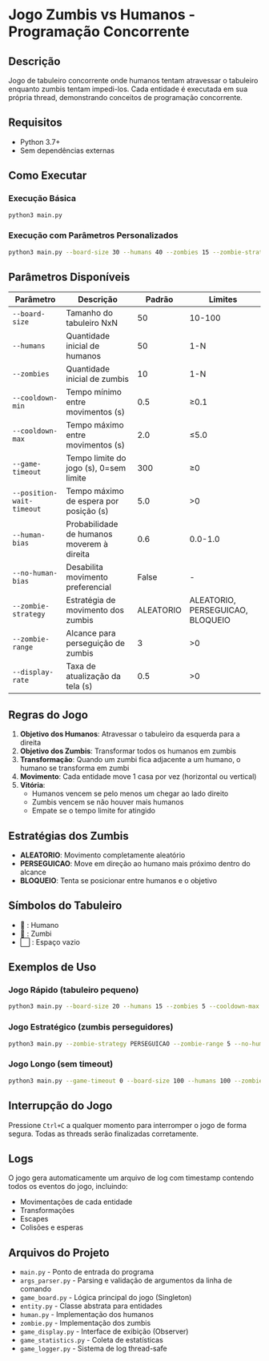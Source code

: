 # Jogo Zumbis vs Humanos - Programação Concorrente

## Descrição

Jogo de tabuleiro concorrente onde humanos tentam atravessar o tabuleiro enquanto zumbis tentam impedi-los. Cada entidade é executada em sua própria thread, demonstrando conceitos de programação concorrente.

## Requisitos

- Python 3.7+
- Sem dependências externas

## Como Executar

### Execução Básica
```bash
python3 main.py
```

### Execução com Parâmetros Personalizados
```bash
python3 main.py --board-size 30 --humans 40 --zombies 15 --zombie-strategy PERSEGUICAO
```

## Parâmetros Disponíveis

| Parâmetro | Descrição | Padrão | Limites |
|-----------|-----------|---------|---------|
| `--board-size` | Tamanho do tabuleiro NxN | 50 | 10-100 |
| `--humans` | Quantidade inicial de humanos | 50 | 1-N |
| `--zombies` | Quantidade inicial de zumbis | 10 | 1-N |
| `--cooldown-min` | Tempo mínimo entre movimentos (s) | 0.5 | ≥0.1 |
| `--cooldown-max` | Tempo máximo entre movimentos (s) | 2.0 | ≤5.0 |
| `--game-timeout` | Tempo limite do jogo (s), 0=sem limite | 300 | ≥0 |
| `--position-wait-timeout` | Tempo máximo de espera por posição (s) | 5.0 | >0 |
| `--human-bias` | Probabilidade de humanos moverem à direita | 0.6 | 0.0-1.0 |
| `--no-human-bias` | Desabilita movimento preferencial | False | - |
| `--zombie-strategy` | Estratégia de movimento dos zumbis | ALEATORIO | ALEATORIO, PERSEGUICAO, BLOQUEIO |
| `--zombie-range` | Alcance para perseguição de zumbis | 3 | >0 |
| `--display-rate` | Taxa de atualização da tela (s) | 0.5 | >0 |

## Regras do Jogo

1. **Objetivo dos Humanos**: Atravessar o tabuleiro da esquerda para a direita
2. **Objetivo dos Zumbis**: Transformar todos os humanos em zumbis
3. **Transformação**: Quando um zumbi fica adjacente a um humano, o humano se transforma em zumbi
4. **Movimento**: Cada entidade move 1 casa por vez (horizontal ou vertical)
5. **Vitória**: 
   - Humanos vencem se pelo menos um chegar ao lado direito
   - Zumbis vencem se não houver mais humanos
   - Empate se o tempo limite for atingido

## Estratégias dos Zumbis

- **ALEATORIO**: Movimento completamente aleatório
- **PERSEGUICAO**: Move em direção ao humano mais próximo dentro do alcance
- **BLOQUEIO**: Tenta se posicionar entre humanos e o objetivo

## Símbolos do Tabuleiro

- 🧑 : Humano
- 🧟 : Zumbi
- ⬜ : Espaço vazio

## Exemplos de Uso

### Jogo Rápido (tabuleiro pequeno)
```bash
python3 main.py --board-size 20 --humans 15 --zombies 5 --cooldown-max 1.0
```

### Jogo Estratégico (zumbis perseguidores)
```bash
python3 main.py --zombie-strategy PERSEGUICAO --zombie-range 5 --no-human-bias
```

### Jogo Longo (sem timeout)
```bash
python3 main.py --game-timeout 0 --board-size 100 --humans 100 --zombies 20
```

## Interrupção do Jogo

Pressione `Ctrl+C` a qualquer momento para interromper o jogo de forma segura. Todas as threads serão finalizadas corretamente.

## Logs

O jogo gera automaticamente um arquivo de log com timestamp contendo todos os eventos do jogo, incluindo:
- Movimentações de cada entidade
- Transformações
- Escapes
- Colisões e esperas

## Arquivos do Projeto

- `main.py` - Ponto de entrada do programa
- `args_parser.py` - Parsing e validação de argumentos da linha de comando
- `game_board.py` - Lógica principal do jogo (Singleton)
- `entity.py` - Classe abstrata para entidades
- `human.py` - Implementação dos humanos
- `zombie.py` - Implementação dos zumbis
- `game_display.py` - Interface de exibição (Observer)
- `game_statistics.py` - Coleta de estatísticas
- `game_logger.py` - Sistema de log thread-safe